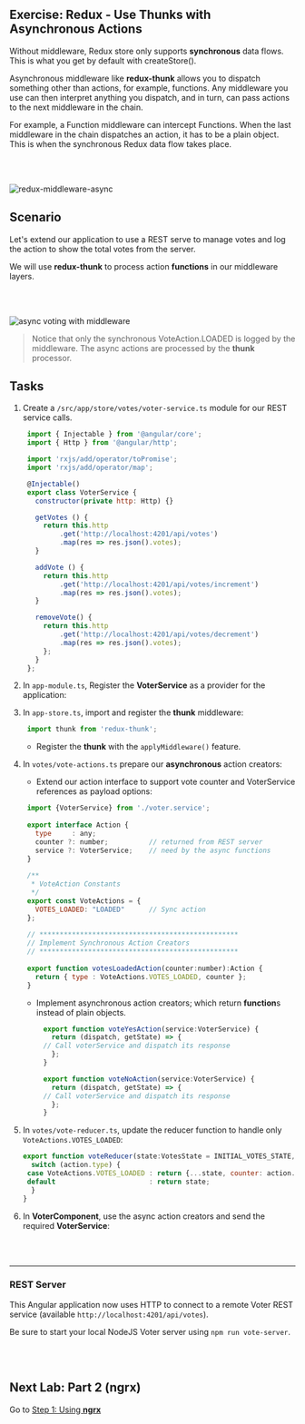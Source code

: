 ## Exercise: Redux - Use Thunks with Asynchronous Actions

Without middleware, Redux store only supports **synchronous** data flows. This is what you get by default with createStore().

Asynchronous middleware like **redux-thunk** allows you to dispatch something other than actions, for example, functions. Any middleware you use can then interpret anything you dispatch, and in turn, can pass actions to the next middleware in the chain. 

For example, a Function middleware can intercept Functions. When the last middleware in the chain dispatches an action, it has to be a plain object. This is when the synchronous Redux data flow takes place.

<br/>&nbsp;

![redux-middleware-async](https://cloud.githubusercontent.com/assets/210413/25308705/ed3825e8-277f-11e7-822f-0510ab133a32.jpg)

## Scenario

Let's extend our application to use a REST serve to manage votes and log the action to show the total votes from the server. 

We will use **redux-thunk** to process action **functions** in our middleware layers.

<br/>&nbsp;

![async voting with middleware ](https://cloud.githubusercontent.com/assets/210413/25308725/e6053e54-2780-11e7-8f26-dc7951cd8804.png)

> Notice that only the synchronous VoteAction.LOADED is logged by the middleware. 
The async actions are processed by the **thunk** processor.

## Tasks

1. Create a `/src/app/store/votes/voter-service.ts` module for our REST service calls.

   ```js
	import { Injectable } from '@angular/core';
	import { Http } from '@angular/http';

	import 'rxjs/add/operator/toPromise';
	import 'rxjs/add/operator/map';

	@Injectable()
	export class VoterService {
	  constructor(private http: Http) {}

	  getVotes () {
		return this.http
			.get('http://localhost:4201/api/votes')
			.map(res => res.json().votes);
	  }

	  addVote () {
		return this.http
			.get('http://localhost:4201/api/votes/increment')
			.map(res => res.json().votes);
	  }

	  removeVote() {
		return this.http
			.get('http://localhost:4201/api/votes/decrement')
			.map(res => res.json().votes);
		};
	  }
  	};
   ```

2. In `app-module.ts`, Register the **VoterService** as a provider for the application:

3. In `app-store.ts`, import and register the **thunk** middleware:
   ```js
    import thunk from 'redux-thunk';
   ```
   * Register the **thunk** with the `applyMiddleware()` feature.

4. In `votes/vote-actions.ts` prepare our **asynchronous** action creators:
   * Extend our action interface to support vote counter and VoterService references
     as payload options:
   ```js
    import {VoterService} from './voter.service';
  
    export interface Action {
      type     : any;
      counter ?: number;          // returned from REST server
      service ?: VoterService;    // need by the async functions
    }
  
    /**
     * VoteAction Constants
     */
    export const VoteActions = {
      VOTES_LOADED: "LOADED"      // Sync action
    };
  
    // *************************************************
    // Implement Synchronous Action Creators
    // *************************************************
  
    export function votesLoadedAction(counter:number):Action {
      return { type : VoteActions.VOTES_LOADED, counter };
    }
   ```
  
   * Implement asynchronous action creators; which return **function**s 
     instead of plain objects.
   ```js
	    export function voteYesAction(service:VoterService) {
	      return (dispatch, getState) => {
		// Call voterService and dispatch its response
	      };
	    }

	    export function voteNoAction(service:VoterService) {
	      return (dispatch, getState) => {
		// Call voterService and dispatch its response
	      };
	    }
   ```

5. In `votes/vote-reducer.ts`, update the reducer function to handle only `VoteActions.VOTES_LOADED`:
   ```js
   export function voteReducer(state:VotesState = INITIAL_VOTES_STATE, action:Action) {
     switch (action.type) {
	case VoteActions.VOTES_LOADED : return {...state, counter: action.counter };
	default                       : return state;
     }
   }
   ```

6. In **VoterComponent**, use the async action creators and send the required **VoterService**:

<br/>&nbsp;

---- 

### REST Server

This Angular application now uses HTTP to connect to a remote Voter REST service (available `http://localhost:4201/api/votes`).

Be sure to start your local NodeJS Voter server using `npm run vote-server`.



<br/>&nbsp;

## Next Lab: Part 2 (ngrx)

Go to [Step 1: Using **ngrx**](https://github.com/thoughtram/angular-master-class-exercise-descriptions/blob/master/exercises/ngrx/step-1-use-ngrx.md)
